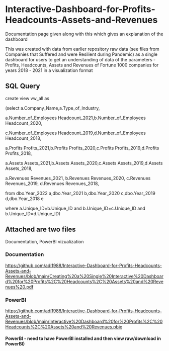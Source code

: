 # Interactive-Dashboard-for-Profits-Headcounts-Assets-and-Revenues

Documentation page given along with this which gives an explanation of the dashboard

This was created with data from earlier repository raw data (see files from Companies that Suffered and were Resilient during Pandemic) as a single dashboard for users to get an understanding of data of the parameters - Profits, Headcounts, Assets and Revenues of Fortune 1000 companies for years 2018 - 2021 in a visualization format

## SQL Query
create view vw_all as

(select a.Company_Name,a.Type_of_Industry,

a.Number_of_Employees Headcount_2021,b.Number_of_Employees Headcount_2020,

c.Number_of_Employees Headcount_2019,d.Number_of_Employees Headcount_2018,

a.Profits Profits_2021,b.Profits Profits_2020,c.Profits Profits_2019,d.Profits Profits_2018,

a.Assets Assets_2021,b.Assets Assets_2020,c.Assets Assets_2019,d.Assets Assets_2018,

a.Revenues Revenues_2021, b.Revenues Revenues_2020, c.Revenues Revenues_2019, d.Revenues Revenues_2018,

from dbo.Year_2022 a,dbo.Year_2021 b,dbo.Year_2020 c,dbo.Year_2019 d,dbo.Year_2018 e

where a.Unique_ID=b.Unique_ID and b.Unique_ID=c.Unique_ID and b.Unique_ID=d.Unique_ID)


## Attached are two files
Documentation, PowerBI vizualization

### Documentation
https://github.com/adi1988/Interactive-Dashboard-for-Profits-Headcounts-Assets-and-Revenues/blob/main/Creating%20a%20Single%20Interactive%20Dashboard%20for%20Profits%2C%20Headcounts%2C%20Assets%20and%20Revenues%20.pdf

### PowerBI 
https://github.com/adi1988/Interactive-Dashboard-for-Profits-Headcounts-Assets-and-Revenues/blob/main/Interactive%20Dashboard%20for%20Profits%2C%20Headcounts%2C%20Assets%20and%20Revenues.pbix
#### PowerBI - need to have PowerBI installed and then view raw/download in PowerBI)
